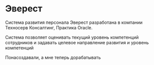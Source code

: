 # Эверест

Система развития персонала Эверест разработана в компании Техносерв Консалтинг, Практика Oracle.

Система позволяет оценивать текущий уровень компетенций сотрудников и задавать целевое направление развития и уровень компетенций

Понасоздавали, а мне теперь дорабатывать